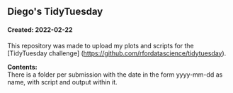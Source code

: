 ## Diego's TidyTuesday
#### Created: 2022-02-22

This repository was made to upload my plots and scripts for the [TidyTuesday challenge] (https://github.com/rfordatascience/tidytuesday).

**Contents:**  
There is a folder per submission with the date in the form yyyy-mm-dd as name, with script and output within it.

